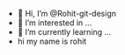 - 👋 Hi, I’m @Rohit-git-design
- 👀 I’m interested in ...
- 🌱 I’m currently learning ...
- hi my name is rohit 

<!---
Rohit-git-design/Rohit-git-design is a ✨ special ✨ repository because its `README.md` (this file) appears on your GitHub profile.
You can click the Preview link to take a look at your changes.
--->

